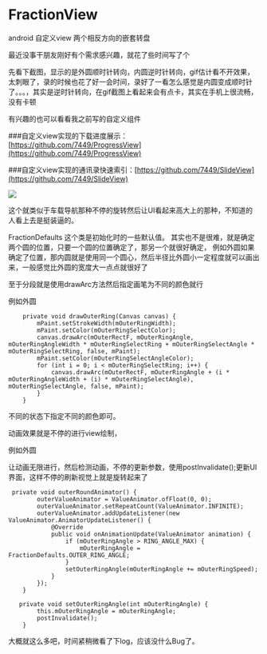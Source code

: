 # FractionView
android 自定义view 两个相反方向的嵌套转盘

最近没事干朋友刚好有个需求感兴趣，就花了些时间写了个

先看下截图，显示的是外圆顺时针转向，内圆逆时针转向，gif估计看不开效果，太刺眼了，录的时候也花了好一会时间，录好了一看怎么感觉是内圆变成顺时针了。。。，其实是逆时针转向，在gif截图上看起来会有点卡，其实在手机上很流畅，没有卡顿

有兴趣的也可以看看我之前写的自定义组件

###自定义view实现的下载进度展示：[https://github.com/7449/ProgressView](https://github.com/7449/ProgressView)

###自定义view实现的通讯录快速索引：[https://github.com/7449/SlideView](https://github.com/7449/SlideView)


![](http://i.imgur.com/AnwcO44.gif)

这个就类似于车载导航那种不停的旋转然后让UI看起来高大上的那种，不知道的人看上去是挺装逼的。


FractionDefaults 这个类是初始化时的一些默认值。
其实也不是很难，就是确定两个圆的位置，只要一个圆的位置确定了，那另一个就很好确定，
例如外圆如果确定了位置，那内圆就是使用同一个圆心，然后半径比外圆小一定程度就可以画出来，一般感觉比外圆的宽度大一点点就很好了

至于分段就是使用drawArc方法然后指定画笔为不同的颜色就行

例如外圆

	    private void drawOuterRing(Canvas canvas) {
	        mPaint.setStrokeWidth(mOuterRingWidth);
	        mPaint.setColor(mOuterRingSelectColor);
	        canvas.drawArc(mOuterRectF, mOuterRingAngle, mOuterRingAngleWidth * mOuterRingSelectRing + mOuterRingSelectAngle * mOuterRingSelectRing, false, mPaint);
	        mPaint.setColor(mOuterRingSelectAngleColor);
	        for (int i = 0; i < mOuterRingSelectRing; i++) {
	            canvas.drawArc(mOuterRectF, mOuterRingAngle + (i * mOuterRingAngleWidth + (i) * mOuterRingSelectAngle), mOuterRingSelectAngle, false, mPaint);
	        }
	    }


不同的状态下指定不同的颜色即可。

动画效果就是不停的进行view绘制，

例如外圆

让动画无限进行，然后检测动画，不停的更新参数，使用postInvalidate();更新UI界面，这样不停的刷新视觉上就是旋转起来了


	 private void outerRoundAnimator() {
	        outerValueAnimator = ValueAnimator.ofFloat(0, 0);
	        outerValueAnimator.setRepeatCount(ValueAnimator.INFINITE);
	        outerValueAnimator.addUpdateListener(new ValueAnimator.AnimatorUpdateListener() {
	            @Override
	            public void onAnimationUpdate(ValueAnimator animation) {
	                if (mOuterRingAngle > RING_ANGLE_MAX) {
	                    mOuterRingAngle = FractionDefaults.OUTER_RING_ANGLE;
	                }
	                setOuterRingAngle(mOuterRingAngle += mOuterRingSpeed);
	            }
	        });
	    }

	   private void setOuterRingAngle(int mOuterRingAngle) {
	        this.mOuterRingAngle = mOuterRingAngle;
	        postInvalidate();
	    }

大概就这么多吧，时间紧稍微看了下log，应该没什么Bug了。
